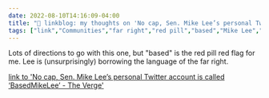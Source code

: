 ```yaml
---
date: 2022-08-10T14:16:09-04:00
title: "🔗 linkblog: my thoughts on 'No cap, Sen. Mike Lee’s personal Twitter account is called ‘BasedMikeLee’ - The Verge'"
tags: ["link","Communities","far right","red pill","based","Mike Lee","Utah"]
---
```

Lots of directions to go with this one, but "based" is the red pill red flag for me. Lee is (unsurprisingly) borrowing the language of the far right.
 

[link to 'No cap, Sen. Mike Lee’s personal Twitter account is called ‘BasedMikeLee’ - The Verge'](https://www.theverge.com/2022/8/10/23300085/mike-lee-twitter-basedmikelee-utah-mitt-romney-trump)
